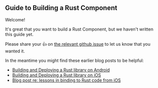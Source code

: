 
## Guide to Building a Rust Component

Welcome!

It's great that you want to build a Rust Component, but we haven't written this
guide yet.

Please share your :+1: on
[the relevant github issue](https://github.com/mozilla/application-services/issues/598)
to let us know that you wanted it.

In the meantime you might find these earlier blog posts to be helpful:

* [Building and Deploying a Rust library on Android](https://mozilla.github.io/firefox-browser-architecture/experiments/2017-09-21-rust-on-android.html)
* [Building and Deploying a Rust library on iOS](https://mozilla.github.io/firefox-browser-architecture/experiments/2017-09-06-rust-on-ios.html)
* [Blog post re: lessons in binding to Rust code from iOS](https://discourse.mozilla.org/t/dear-diary-turns-out-x-platform-is-hard/25348)
